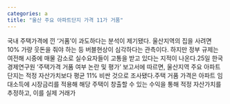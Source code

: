 ```yaml
---
categories: a
title: "울산 주요 아파트단지 가격 11가 거품"
---
```

국내 주택가격에 낀 ‘거품’이 과도하다는 분석이 제기됐다. 울산지역의 집을 사려면 10% 가량 웃돈을 줘야 하는 등 버블현상이 심각하다는 관측이다. 하지만 정부 규제는 여전해 시중에 매물 감소로 실수요자들이 고통을 받고 있다는 지적이 나온다.25일 한국경제연구원 ‘주택가격 거품 여부 논란 및 평가’ 보고서에 따르면, 울산지역 주요 아파트 단지는 적정 자산가치보다 평균 11% 비싼 것으로 조사됐다.주택 거품 가격은 아파트 임대소득에 시장금리를 적용해 해당 주택이 창출할 수 있는 수익을 통해 적정 자산가치를 추정하고, 이를 실제 거래가